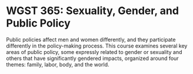 # WGST 365: Sexuality, Gender, and Public Policy

Public policies affect men and women differently, and they participate differently in the policy-making process. This course examines several key areas of public policy, some expressly related to gender or sexuality and others that have significantly gendered impacts, organized around four themes: family, labor, body, and the world.
